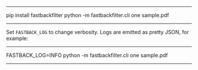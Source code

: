 *************************************************************
pip install fastbackfilter
python -m fastbackfilter.cli one sample.pdf
*************************************************************



Set `FASTBACK_LOG` to change verbosity. Logs are emitted as pretty JSON, for example:

*************************************************************
FASTBACK_LOG=INFO python -m fastbackfilter.cli one sample.pdf
*************************************************************
